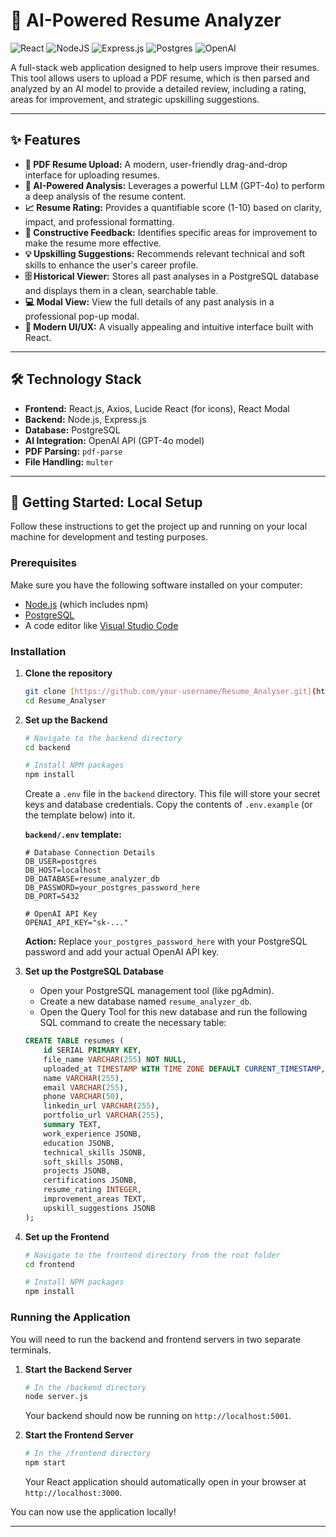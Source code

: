 # 📄 AI-Powered Resume Analyzer

![React](https://img.shields.io/badge/react-%2320232a.svg?style=for-the-badge&logo=react&logoColor=%2361DAFB)
![NodeJS](https://img.shields.io/badge/node.js-6DA55F?style=for-the-badge&logo=node.js&logoColor=white)
![Express.js](https://img.shields.io/badge/express.js-%23404d59.svg?style=for-the-badge&logo=express&logoColor=%2361DAFB)
![Postgres](https://img.shields.io/badge/postgres-%23316192.svg?style=for-the-badge&logo=postgresql&logoColor=white)
![OpenAI](https://img.shields.io/badge/OpenAI-412991?style=for-the-badge&logo=openai&logoColor=white)

A full-stack web application designed to help users improve their resumes. This tool allows users to upload a PDF resume, which is then parsed and analyzed by an AI model to provide a detailed review, including a rating, areas for improvement, and strategic upskilling suggestions.

---

## ✨ Features

- **📄 PDF Resume Upload:** A modern, user-friendly drag-and-drop interface for uploading resumes.
- **🧠 AI-Powered Analysis:** Leverages a powerful LLM (GPT-4o) to perform a deep analysis of the resume content.
- **📈 Resume Rating:** Provides a quantifiable score (1-10) based on clarity, impact, and professional formatting.
- **🎯 Constructive Feedback:** Identifies specific areas for improvement to make the resume more effective.
- **💡 Upskilling Suggestions:** Recommends relevant technical and soft skills to enhance the user's career profile.
- **🗄️ Historical Viewer:** Stores all past analyses in a PostgreSQL database and displays them in a clean, searchable table.
- **💻 Modal View:** View the full details of any past analysis in a professional pop-up modal.
- **🎨 Modern UI/UX:** A visually appealing and intuitive interface built with React.

---

## 🛠️ Technology Stack

- **Frontend:** React.js, Axios, Lucide React (for icons), React Modal
- **Backend:** Node.js, Express.js
- **Database:** PostgreSQL
- **AI Integration:** OpenAI API (GPT-4o model)
- **PDF Parsing:** `pdf-parse`
- **File Handling:** `multer`

---

## 🚀 Getting Started: Local Setup

Follow these instructions to get the project up and running on your local machine for development and testing purposes.

### Prerequisites

Make sure you have the following software installed on your computer:

- [Node.js](https://nodejs.org/en/) (which includes npm)
- [PostgreSQL](https://www.postgresql.org/download/)
- A code editor like [Visual Studio Code](https://code.visualstudio.com/)

### Installation

1.  **Clone the repository**
    ```bash
    git clone [https://github.com/your-username/Resume_Analyser.git](https://github.com/your-username/Resume_Analyser.git)
    cd Resume_Analyser
    ```

2.  **Set up the Backend**
    ```bash
    # Navigate to the backend directory
    cd backend

    # Install NPM packages
    npm install
    ```
    Create a `.env` file in the `backend` directory. This file will store your secret keys and database credentials. Copy the contents of `.env.example` (or the template below) into it.

    **`backend/.env` template:**
    ```env
    # Database Connection Details
    DB_USER=postgres
    DB_HOST=localhost
    DB_DATABASE=resume_analyzer_db
    DB_PASSWORD=your_postgres_password_here
    DB_PORT=5432

    # OpenAI API Key
    OPENAI_API_KEY="sk-..."
    ```
    **Action:** Replace `your_postgres_password_here` with your PostgreSQL password and add your actual OpenAI API key.

3.  **Set up the PostgreSQL Database**
    - Open your PostgreSQL management tool (like pgAdmin).
    - Create a new database named `resume_analyzer_db`.
    - Open the Query Tool for this new database and run the following SQL command to create the necessary table:
    ```sql
    CREATE TABLE resumes (
        id SERIAL PRIMARY KEY,
        file_name VARCHAR(255) NOT NULL,
        uploaded_at TIMESTAMP WITH TIME ZONE DEFAULT CURRENT_TIMESTAMP,
        name VARCHAR(255),
        email VARCHAR(255),
        phone VARCHAR(50),
        linkedin_url VARCHAR(255),
        portfolio_url VARCHAR(255),
        summary TEXT,
        work_experience JSONB,
        education JSONB,
        technical_skills JSONB,
        soft_skills JSONB,
        projects JSONB,
        certifications JSONB,
        resume_rating INTEGER,
        improvement_areas TEXT,
        upskill_suggestions JSONB
    );
    ```

4.  **Set up the Frontend**
    ```bash
    # Navigate to the frontend directory from the root folder
    cd frontend

    # Install NPM packages
    npm install
    ```

### Running the Application

You will need to run the backend and frontend servers in two separate terminals.

1.  **Start the Backend Server**
    ```bash
    # In the /backend directory
    node server.js
    ```
    Your backend should now be running on `http://localhost:5001`.

2.  **Start the Frontend Server**
    ```bash
    # In the /frontend directory
    npm start
    ```
    Your React application should automatically open in your browser at `http://localhost:3000`.

You can now use the application locally!

---
